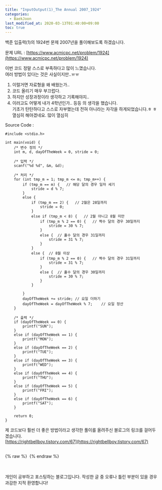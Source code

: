 ```yaml
---
title: "InputOutput(1)_The Annual 2007_1924"
categories: 
  - BaekJoon
last_modified_at: 2020-03-13T01:40:00+09:00
toc: true
---
```

백준 입출력(1)의 1924번 문제 2007년을 풀이해보도록 하겠습니다.<br/>

문제 URL : [https://www.acmicpc.net/problem/1924](https://www.acmicpc.net/problem/1924)
<br/>

이번 코드 정말 스스로 부족하다고 많이 느꼈습니다.<br/>
여러 방법이 있다는 것은 사실이지만..ㅠㅠ
1. 이럴거면 자료형을 왜 배웠는가..
2. 코드 올리기 매우 부끄럽다.
3. 하지만 성장과정이라 생각하고 기록해야지..
4. 이러고도 어떻게 내가 4학년인가..
등등 의 생각을 했습니다.<br/>
기초가 탄탄하다고 스스로 자부했는데 전혀 아니라는 자각을 하게되었습니다.ㅎ ㅎ열심히 해야겠네요. 많이 열심히<br/>

Source Code : 
~~~
#include <stdio.h>

int main(void) {
	/* 변수 정의 */
	int m, d, dayOfTheWeek = 0, stride = 0;

	/* 입력 */
	scanf("%d %d", &m, &d);

	/* 처리 */
	for (int tmp_m = 1; tmp_m <= m; tmp_m++) {
		if (tmp_m == m) {	// 해당 달의 경우 일자 세기
			stride = d % 7;
		}
		else {
			if (tmp_m == 2) {	// 2월은 28일까지
				stride = 0;
			}
			else if (tmp_m < 8) {	// 2월 아니고 8월 미만
				if (tmp_m % 2 == 0) {	// 짝수 달의 경우 30일까지
					stride = 30 % 7;
				}
				else {	// 홀수 달의 경우 31일까지
					stride = 31 % 7;
				}
			}
			else {	// 8월 이상
				if (tmp_m % 2 == 0) {	// 짝수 달의 경우 31일까지
					stride = 31 % 7;
				}
				else {	// 홀수 달의 경우 30일까지
					stride = 30 % 7;
				}
			}

		}
		dayOfTheWeek += stride;	// 요일 더하기
		dayOfTheWeek = dayOfTheWeek % 7;	// 요일 정산
	}

	/* 출력 */
	if (dayOfTheWeek == 0) {
		printf("SUN");
	}
	else if (dayOfTheWeek == 1) {
		printf("MON");
	}
	else if (dayOfTheWeek == 2) {
		printf("TUE");
	}
	else if (dayOfTheWeek == 3) {
		printf("WED");
	}
	else if (dayOfTheWeek == 4) {
		printf("THU");
	}
	else if (dayOfTheWeek == 5) {
		printf("FRI");
	}
	else if (dayOfTheWeek == 6) {
		printf("SAT");
	}

	return 0;
}
~~~

제 코드보다 훨씬 더 좋은 방법이라고 생각한 풀이를 올려주신 블로그의 링크를 걸어두겠습니다.<br/>
[https://rightbellboy.tistory.com/67](https://rightbellboy.tistory.com/67)

<br/>
{% raw %} <img src="https://ohjinjin.github.io/assets/images/20200306baekjoon_inputoutput_1/capture17.JPG" alt=""> {% endraw %}<br/>

<br/><br/>
개인이 공부하고 포스팅하는 블로그입니다. 작성한 글 중 오류나 틀린 부분이 있을 경우 과감한 지적 환영합니다!<br/><br/>
